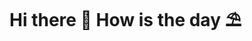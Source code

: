 # Hi there 👋 How is the day ⛱

<!--
**orlowang/orlowang** is a ✨ _special_ ✨ repository because its `README.md` (this file) appears on your GitHub profile.

Here are some ideas to get you started:

- 🔭 I’m currently working on ...
- 🌱 I’m currently learning ...
- 👯 I’m looking to collaborate on ...
- 🤔 I’m looking for help with ...
- 💬 Ask me about ...
- 📫 How to reach me: ...
- 😄 Pronouns: ...
- ⚡ Fun fact: ...

### Code skills

[![Orlo's GitHub stats](https://github-readme-stats.vercel.app/api?username=orlowang&show_icons=true)](https://github.com/anuraghazra/github-readme-stats)

[![Top Langs](https://github-readme-stats.vercel.app/api/top-langs/?username=orlowang&layout=compact)](https://github.com/anuraghazra/github-readme-stats)

-->
